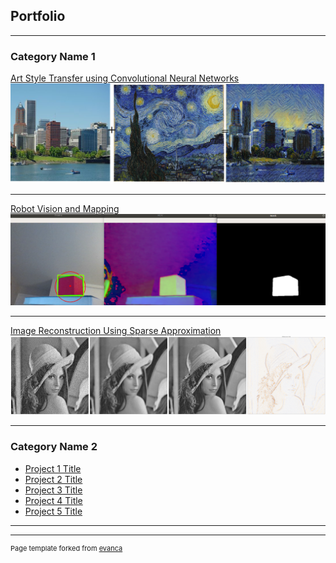 ## Portfolio

---

### Category Name 1 

[Art Style Transfer using Convolutional Neural Networks](/sample_page)
<img src="images/PtoStarry.png?raw=true"/>

---
[Robot Vision and Mapping](/pdf/sample_presentation.pdf)
<img src="images/ObjectDetection.png?raw=true"/>

---
[Image Reconstruction Using Sparse Approximation](/pdf/sample_presentation.pdf)
<img src="images/lena_best.png?raw=true"/>

---

### Category Name 2

- [Project 1 Title](http://example.com/)
- [Project 2 Title](http://example.com/)
- [Project 3 Title](http://example.com/)
- [Project 4 Title](http://example.com/)
- [Project 5 Title](http://example.com/)

---




---
<p style="font-size:11px">Page template forked from <a href="https://github.com/evanca/quick-portfolio">evanca</a></p>
<!-- Remove above link if you don't want to attibute -->

